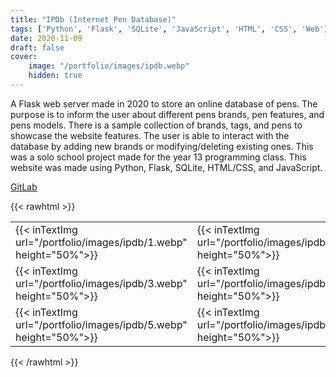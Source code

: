 ```yaml
---
title: "IPDb (Internet Pen Database)"
tags: ['Python', 'Flask', 'SQLite', 'JavaScript', 'HTML', 'CSS', 'Web']
date: 2020-11-09
draft: false
cover:
    image: "/portfolio/images/ipdb.webp"
    hidden: true
---
```

A Flask web server made in 2020 to store an online database of pens.
The purpose is to inform the user about different pens brands, pen features, and pens models.
There is a sample collection of brands, tags, and pens to showcase the website features.
The user is able to interact with the database by adding new brands or modifying/deleting existing ones.
This was a solo school project made for the year 13 programming class.
This website was made using Python, Flask, SQLite, HTML/CSS, and JavaScript.

[GitLab](https://gitlab.com/FarzadHayat/pen-website)

{{< rawhtml >}}
<table>
    <tr>
        <td style="border:0px;">
            {{< inTextImg url="/portfolio/images/ipdb/1.webp" height="50%">}}
        </td>
        <td style="border:0px;"> 
            {{< inTextImg url="/portfolio/images/ipdb/2.webp" height="50%">}}
        </td>
    </tr>
    <tr>
        <td style="border:0px;">
            {{< inTextImg url="/portfolio/images/ipdb/3.webp" height="50%">}}
        </td>
        <td style="border:0px;"> 
            {{< inTextImg url="/portfolio/images/ipdb/4.webp" height="50%">}}
        </td>
    </tr>
    <tr>
        <td style="border:0px;">
            {{< inTextImg url="/portfolio/images/ipdb/5.webp" height="50%">}}
        </td>
        <td style="border:0px;">
            {{< inTextImg url="/portfolio/images/ipdb/6.webp" height="50%">}}
        </td>
    </tr>
</table>
{{< /rawhtml >}}

